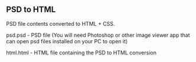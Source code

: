 ## PSD to HTML

PSD file contents converted to HTML + CSS. 

psd.psd - PSD file (You will need Photoshop or other image viewer app that can open psd files installed on your PC to open it)

html.html - HTML file containing the PSD to HTML conversion
